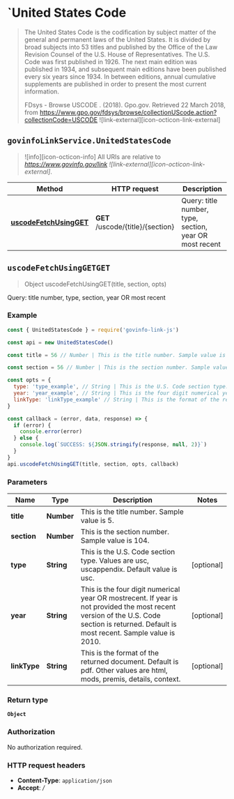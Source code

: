 # `United States Code

> The United States Code is the codification by subject matter of the general and permanent laws of the United States. It is divided by broad subjects into 53 titles and published by the Office of the Law Revision Counsel of the U.S. House of Representatives. The U.S. Code was first published in 1926. The next main edition was published in 1934, and subsequent main editions have been published every six years since 1934. In between editions, annual cumulative supplements are published in order to present the most current information.
>
> FDsys - Browse USCODE . (2018). Gpo.gov. Retrieved 22 March 2018, from <https://www.gpo.gov/fdsys/browse/collectionUScode.action?collectionCode=USCODE> ![link-external][icon-octicon-link-external]

## `govinfoLinkService.UnitedStatesCode`

> ![info][icon-octicon-info] All URIs are relative to _<https://www.govinfo.gov/link> ![link-external][icon-octicon-link-external]_.

| Method                                                             | HTTP request                      | Description                                             |
| ------------------------------------------------------------------ | --------------------------------- | ------------------------------------------------------- |
| [**uscodeFetchUsingGET**](UnitedStatesCode.md#uscodeFetchUsingGET) | **GET** /uscode/{title}/{section} | Query: title number, type, section, year OR most recent |

<a name="uscodeFetchUsingGET"></a>

## **`uscodeFetchUsingGETGET`**

> Object uscodeFetchUsingGET(title, section, opts)

Query: title number, type, section, year OR most recent

### Example

```javascript
const { UnitedStatesCode } = require('govinfo-link-js')

const api = new UnitedStatesCode()

const title = 56 // Number | This is the title number. Sample value is 5.

const section = 56 // Number | This is the section number. Sample value is 104.

const opts = {
  type: 'type_example', // String | This is the U.S. Code section type. Values are usc, uscappendix. Default value is usc.
  year: 'year_example', // String | This is the four digit numerical year OR mostrecent. If year is not provided the most recent version of the U.S. Code section is returned. Default is most recent. Sample value is 2010.
  linkType: 'linkType_example' // String | This is the format of the returned document. Default is pdf. Other values are html, mods, premis, details, context.
}

const callback = (error, data, response) => {
  if (error) {
    console.error(error)
  } else {
    console.log(`SUCCESS: ${JSON.stringify(response, null, 2)}`)
  }
}
api.uscodeFetchUsingGET(title, section, opts, callback)
```

### Parameters

| Name         | Type       | Description                                                                                                                                                                              | Notes      |
| ------------ | ---------- | ---------------------------------------------------------------------------------------------------------------------------------------------------------------------------------------- | ---------- |
| **title**    | **Number** | This is the title number. Sample value is 5.                                                                                                                                             |
| **section**  | **Number** | This is the section number. Sample value is 104.                                                                                                                                         |
| **type**     | **String** | This is the U.S. Code section type. Values are usc, uscappendix. Default value is usc.                                                                                                   | [optional] |
| **year**     | **String** | This is the four digit numerical year OR mostrecent. If year is not provided the most recent version of the U.S. Code section is returned. Default is most recent. Sample value is 2010. | [optional] |
| **linkType** | **String** | This is the format of the returned document. Default is pdf. Other values are html, mods, premis, details, context.                                                                      | [optional] |

### Return type

**`Object`**

### Authorization

No authorization required.

### HTTP request headers

* **Content-Type**: `application/json`
* **Accept**: _/_
